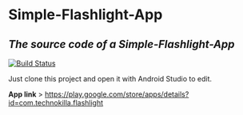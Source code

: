 ﻿# Simple-Flashlight-App

## _The source code of a Simple-Flashlight-App_

[![Build Status](https://travis-ci.org/joemccann/dillinger.svg?branch=master)](https://hidden-pirates.blogspot.com/)

Just clone this project and open it with Android Studio to edit. 

__App link__ > https://play.google.com/store/apps/details?id=com.technokilla.flashlight

